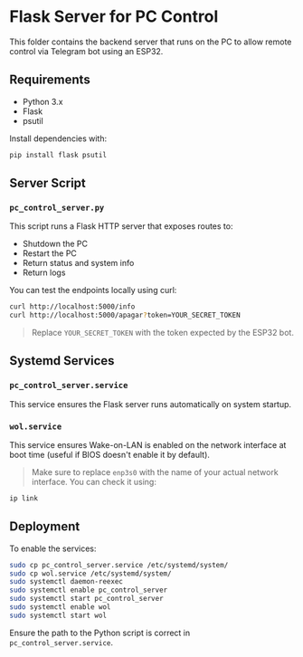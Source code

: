 # Flask Server for PC Control

This folder contains the backend server that runs on the PC to allow remote control via Telegram bot using an ESP32.

## Requirements

- Python 3.x
- Flask
- psutil

Install dependencies with:

```bash
pip install flask psutil
```

## Server Script

### `pc_control_server.py`
This script runs a Flask HTTP server that exposes routes to:

- Shutdown the PC
- Restart the PC
- Return status and system info
- Return logs

You can test the endpoints locally using curl:

```bash
curl http://localhost:5000/info
curl http://localhost:5000/apagar?token=YOUR_SECRET_TOKEN
```

> Replace `YOUR_SECRET_TOKEN` with the token expected by the ESP32 bot.

## Systemd Services

### `pc_control_server.service`
This service ensures the Flask server runs automatically on system startup.

### `wol.service`
This service ensures Wake-on-LAN is enabled on the network interface at boot time (useful if BIOS doesn't enable it by default).

> Make sure to replace `enp3s0` with the name of your actual network interface. You can check it using:
```bash
ip link
```

## Deployment

To enable the services:

```bash
sudo cp pc_control_server.service /etc/systemd/system/
sudo cp wol.service /etc/systemd/system/
sudo systemctl daemon-reexec
sudo systemctl enable pc_control_server
sudo systemctl start pc_control_server
sudo systemctl enable wol
sudo systemctl start wol
```

Ensure the path to the Python script is correct in `pc_control_server.service`.
